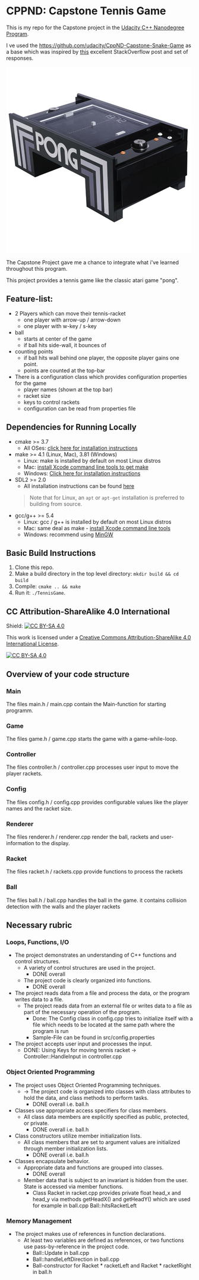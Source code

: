 # CPPND: Capstone Tennis Game

This is my repo for the Capstone project in the [Udacity C++ Nanodegree Program](https://www.udacity.com/course/c-plus-plus-nanodegree--nd213).

I ve used the https://github.com/udacity/CppND-Capstone-Snake-Game as a base which was inspired by [this](https://codereview.stackexchange.com/questions/212296/snake-game-in-c-with-sdl) excellent StackOverflow post and set of responses.

<img center src="pong.jpg"/>

The Capstone Project gave me a chance to integrate what i've learned throughout this program. 

This project provides a tennis game like the classic atari game "pong".

## Feature-list:
* 2 Players which can move their tennis-racket
  * one player with arrow-up / arrow-down
  * one player with w-key / s-key
* ball
  * starts at center of the game
  * if ball hits side-wall, it bounces of
* counting points
  * if ball hits wall behind one player, the opposite player gains one point.
  * points are counted at the top-bar    
* There is a configuration class which provides configuration properties for the game
  * player names (shown at the top bar)
  * racket size
  * keys to control rackets
  * configuration can be read from properties file

## Dependencies for Running Locally
* cmake >= 3.7
  * All OSes: [click here for installation instructions](https://cmake.org/install/)
* make >= 4.1 (Linux, Mac), 3.81 (Windows)
  * Linux: make is installed by default on most Linux distros
  * Mac: [install Xcode command line tools to get make](https://developer.apple.com/xcode/features/)
  * Windows: [Click here for installation instructions](http://gnuwin32.sourceforge.net/packages/make.htm)
* SDL2 >= 2.0
  * All installation instructions can be found [here](https://wiki.libsdl.org/Installation)
  >Note that for Linux, an `apt` or `apt-get` installation is preferred to building from source. 
* gcc/g++ >= 5.4
  * Linux: gcc / g++ is installed by default on most Linux distros
  * Mac: same deal as make - [install Xcode command line tools](https://developer.apple.com/xcode/features/)
  * Windows: recommend using [MinGW](http://www.mingw.org/)

## Basic Build Instructions

1. Clone this repo.
2. Make a build directory in the top level directory: `mkdir build && cd build`
3. Compile: `cmake .. && make`
4. Run it: `./TennisGame`.


## CC Attribution-ShareAlike 4.0 International


Shield: [![CC BY-SA 4.0][cc-by-sa-shield]][cc-by-sa]

This work is licensed under a
[Creative Commons Attribution-ShareAlike 4.0 International License][cc-by-sa].

[![CC BY-SA 4.0][cc-by-sa-image]][cc-by-sa]

[cc-by-sa]: http://creativecommons.org/licenses/by-sa/4.0/
[cc-by-sa-image]: https://licensebuttons.net/l/by-sa/4.0/88x31.png
[cc-by-sa-shield]: https://img.shields.io/badge/License-CC%20BY--SA%204.0-lightgrey.svg

## Overview of your code structure
### Main
The files main.h / main.cpp contain the Main-function for starting programm.

### Game
The files game.h / game.cpp starts the game with a game-while-loop.

### Controller
The files controller.h / controller.cpp processes user input to move the player rackets.

### Config
The files config.h / config.cpp provides configurable values like the player names and the racket size.

### Renderer
The files renderer.h / renderer.cpp render the ball, rackets and user-information to the display.

### Racket
The files racket.h / rackets.cpp provide functions to process the rackets

### Ball
The files ball.h / ball.cpp handles the ball in the game. it contains collision detection with the walls and the player rackets


## Necessary rubric

  ### Loops, Functions, I/O
  * The project demonstrates an understanding of C++ functions and control structures.
    * A variety of control structures are used in the project.
      * DONE overall
    * The project code is clearly organized into functions.
      * DONE overall
  * The project reads data from a file and process the data, or the program writes data to a file.
    * The project reads data from an external file or writes data to a file as part of the necessary operation of the program.
      * Done: The Config class in config.cpp tries to initialize itself with a file which needs to be located at the same path where the program is run
      * Sample-File can be found in src/config.properties
  * The project accepts user input and processes the input.
    * DONE: Using Keys for moving tennis racket -> Controller::HandleInput in controller.cpp
  
  ### Object Oriented Programming
  * The project uses Object Oriented Programming techniques.
    * -> The project code is organized into classes with class attributes to hold the data, and class methods to perform tasks.
      * DONE overall i.e. ball.h
  * Classes use appropriate access specifiers for class members.
    * All class data members are explicitly specified as public, protected, or private.
      * DONE overall i.e. ball.h
  * Class constructors utilize member initialization lists.
    * All class members that are set to argument values are initialized through member initialization lists.
      * DONE overall i.e. ball.h
  * Classes encapsulate behavior.
    * Appropriate data and functions are grouped into classes.
      * DONE overall
    * Member data that is subject to an invariant is hidden from the user. State is accessed via member functions.
      *   Class Racket in racket.cpp provides private float head_x and head_y via methods getHeadX() and getHeadY() which are used for example in ball.cpp Ball::hitsRacketLeft

  ### Memory Management
  * The project makes use of references in function declarations.
    * At least two variables are defined as references, or two functions use pass-by-reference in the project code.
      * Ball::Update in ball.cpp
      * Ball::handleLeftDirection in ball.cpp
      * Ball-constructor for Racket * racketLeft and Racket * racketRight in ball.h